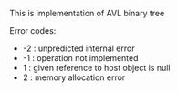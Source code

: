 This is implementation of AVL binary tree

Error codes:
  * -2 : unpredicted internal error
  * -1 : operation not implemented
  *  1 : given reference to host object is null
  *  2 : memory allocation error